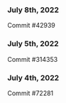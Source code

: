 ### July 8th, 2022

Commit #42939

### July 5th, 2022

Commit #314353


### July 4th, 2022

Commit #72281
